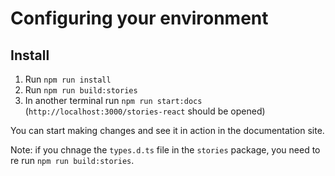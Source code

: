 # Configuring your environment

## Install
1. Run `npm run install`
2. Run `npm run build:stories`
3. In another terminal run `npm run start:docs` (`http://localhost:3000/stories-react` should be opened)

You can start making changes and see it in action in the documentation site.

Note: if you chnage the `types.d.ts` file in the `stories` package, you need to re run `npm run build:stories`.
